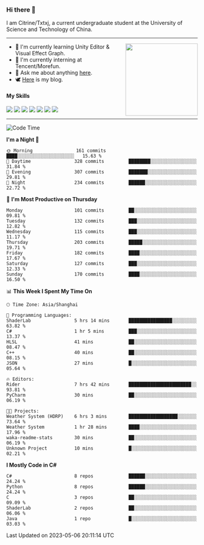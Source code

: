 ### Hi there 👋

I am Citrine/Txtxj, a current undergraduate student at the University of Science and Technology of China.

---

<img align="right" height="190" src="http://github-profile-summary-cards.vercel.app/api/cards/stats?username=txtxj&theme=vue">

- 🌱 I'm currently learning Unity Editor & Visual Effect Graph.
- 🐶 I'm currently interning at Tencent/Morefun.
- 💬 Ask me about anything [here](https://github.com/txtxj/txtxj/issues).
- 🕊️ [Here](https://txtxj.top) is my blog.

#### My Skills

![](https://img.shields.io/badge/C%23-239120?logo=csharp&logoColor=fff)
![](https://img.shields.io/badge/Unity-000000?logo=unity&logoColor=fff)
![](https://img.shields.io/badge/Python-3e74a2?logo=python&logoColor=fff)
![](https://img.shields.io/badge/C++-65318e?logo=cplusplus&logoColor=fff)
![](https://img.shields.io/badge/C-5654a2?logo=c&logoColor=fff)
![](https://img.shields.io/badge/Blender-f5792a?logo=blender&logoColor=fff)
![](https://img.shields.io/badge/SQL-cc2927?logo=microsoftsqlserver&logoColor=fff)

---

<!--START_SECTION:waka-->
![Code Time](http://img.shields.io/badge/Code%20Time-844%20hrs%2055%20mins-blue)

**I'm a Night 🦉** 

```text
🌞 Morning                161 commits         ████░░░░░░░░░░░░░░░░░░░░░   15.63 % 
🌆 Daytime                328 commits         ████████░░░░░░░░░░░░░░░░░   31.84 % 
🌃 Evening                307 commits         ███████░░░░░░░░░░░░░░░░░░   29.81 % 
🌙 Night                  234 commits         ██████░░░░░░░░░░░░░░░░░░░   22.72 % 
```
📅 **I'm Most Productive on Thursday** 

```text
Monday                   101 commits         ██░░░░░░░░░░░░░░░░░░░░░░░   09.81 % 
Tuesday                  132 commits         ███░░░░░░░░░░░░░░░░░░░░░░   12.82 % 
Wednesday                115 commits         ███░░░░░░░░░░░░░░░░░░░░░░   11.17 % 
Thursday                 203 commits         █████░░░░░░░░░░░░░░░░░░░░   19.71 % 
Friday                   182 commits         ████░░░░░░░░░░░░░░░░░░░░░   17.67 % 
Saturday                 127 commits         ███░░░░░░░░░░░░░░░░░░░░░░   12.33 % 
Sunday                   170 commits         ████░░░░░░░░░░░░░░░░░░░░░   16.50 % 
```


📊 **This Week I Spent My Time On** 

```text
🕑︎ Time Zone: Asia/Shanghai

💬 Programming Languages: 
ShaderLab                5 hrs 14 mins       ████████████████░░░░░░░░░   63.82 % 
C#                       1 hr 5 mins         ███░░░░░░░░░░░░░░░░░░░░░░   13.37 % 
HLSL                     41 mins             ██░░░░░░░░░░░░░░░░░░░░░░░   08.47 % 
C++                      40 mins             ██░░░░░░░░░░░░░░░░░░░░░░░   08.15 % 
JSON                     27 mins             █░░░░░░░░░░░░░░░░░░░░░░░░   05.64 % 

🔥 Editors: 
Rider                    7 hrs 42 mins       ███████████████████████░░   93.81 % 
PyCharm                  30 mins             ██░░░░░░░░░░░░░░░░░░░░░░░   06.19 % 

🐱‍💻 Projects: 
Weather System (HDRP)    6 hrs 3 mins        ██████████████████░░░░░░░   73.64 % 
Weather System           1 hr 28 mins        ████░░░░░░░░░░░░░░░░░░░░░   17.96 % 
waka-readme-stats        30 mins             ██░░░░░░░░░░░░░░░░░░░░░░░   06.19 % 
Unknown Project          10 mins             █░░░░░░░░░░░░░░░░░░░░░░░░   02.21 % 
```

**I Mostly Code in C#** 

```text
C#                       8 repos             ██████░░░░░░░░░░░░░░░░░░░   24.24 % 
Python                   8 repos             ██████░░░░░░░░░░░░░░░░░░░   24.24 % 
C                        3 repos             ██░░░░░░░░░░░░░░░░░░░░░░░   09.09 % 
ShaderLab                2 repos             ██░░░░░░░░░░░░░░░░░░░░░░░   06.06 % 
Java                     1 repo              █░░░░░░░░░░░░░░░░░░░░░░░░   03.03 % 
```




 Last Updated on 2023-05-06 20:11:14 UTC
<!--END_SECTION:waka-->
